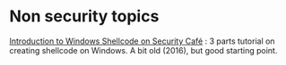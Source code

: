# Non security topics

[Introduction to Windows Shellcode on Security Café](https://securitycafe.ro/2015/10/30/introduction-to-windows-shellcode-development-part1/) : 3 parts tutorial on creating shellcode on Windows. A bit old (2016), but good starting point.

